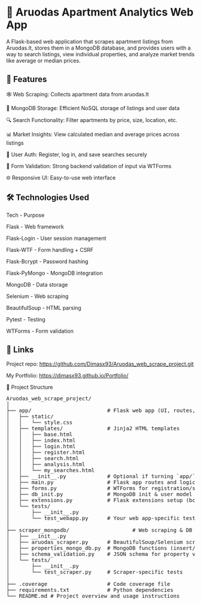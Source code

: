 # 🏡 Aruodas Apartment Analytics Web App


A Flask-based web application that scrapes apartment listings from Aruodas.lt, stores them in a MongoDB database, and provides users with a way to search listings, view individual properties, and analyze market trends like average or median prices.
 

## 🚀 Features

🕸️ Web Scraping: Collects apartment data from aruodas.lt

🧾 MongoDB Storage: Efficient NoSQL storage of listings and user data

🔍 Search Functionality: Filter apartments by price, size, location, etc.

📊 Market Insights: View calculated median and average prices across listings

🔐 User Auth: Register, log in, and save searches securely

🧠 Form Validation: Strong backend validation of input via WTForms

🌐 Responsive UI: Easy-to-use web interface


## 🛠️ Technologies Used

Tech	- Purpose

Flask -	Web framework

Flask-Login	- User session management

Flask-WTF	- Form handling + CSRF

Flask-Bcrypt	- Password hashing

Flask-PyMongo	- MongoDB integration

MongoDB	- Data storage

Selenium	- Web scraping

BeautifulSoup	- HTML parsing

Pytest	- Testing

WTForms	- Form validation


## 🔗 Links
Project repo: https://github.com/Dimasx93/Aruodas_web_scrape_project.git

My Portfolio: https://dimasx93.github.io/Portfolio/

📂 Project Structure

<pre>Aruodas_web_scrape_project/
│
├── app/                        # Flask web app (UI, routes, forms)
│   ├── static/
│   │   └── style.css
│   ├── templates/              # Jinja2 HTML templates
│   │   ├── base.html
│   │   ├── index.html
│   │   ├── login.html
│   │   ├── register.html
│   │   ├── search.html
│   │   ├── analysis.html
│   │   └── my_searches.html
│   ├── __init__.py             # Optional if turning `app/` into a package
│   ├── main.py                 # Flask app routes and logic
│   ├── forms.py                # WTForms for registration/search
│   ├── db_init.py              # MongoDB init & user model
│   ├── extensions.py           # Flask extensions setup (bcrypt, login_manager, csrf, etc.)
│   └── tests/
│       ├── __init__.py
│       └── test_webapp.py      # Your web app-specific tests
│
├── scraper_mongodb/                    # Web scraping & DB logic
│   ├── __init__.py
│   ├── aruodas_scraper.py      # BeautifulSoup/Selenium scraper for aruodas.lt
│   ├── properties_mongo_db.py  # MongoDB functions (insert/find properties)
│   ├── schema_validation.py    # JSON schema for property validation
│   └── tests/
│       ├── __init__.py
│       └── test_scraper.py     # Scraper-specific tests
│
├── .coverage                   # Code coverage file
├── requirements.txt            # Python dependencies
└── README.md # Project overview and usage instructions </pre>
 

